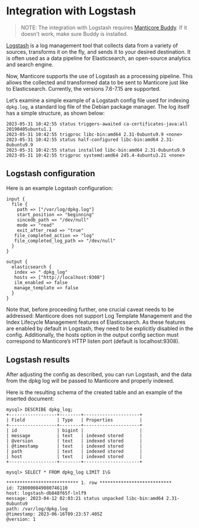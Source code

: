 # Integration with Logstash

> NOTE: The integration with Logstash requires [Manticore Buddy](../Installation/Manticore_Buddy.md). If it doesn't work, make sure Buddy is installed.

[Logstash](https://www.elastic.co/logstash) is a log management tool that collects data from a variety of sources, transforms it on the fly, and sends it to your desired destination. It is often used as a data pipeline for Elasticsearch, an open-source analytics and search engine.

Now, Manticore supports the use of Logstash as a processing pipeline. This allows the collected and transformed data to be sent to Manticore just like to Elasticsearch. Currently, the versions 7.6-7.15  are supported.  

Let’s examine a simple example of a Logstash config file used for indexing `dpkg.log`, a standard log file of the Debian package manager. The log itself has a simple structure, as shown below:

```
2023-05-31 10:42:55 status triggers-awaited ca-certificates-java:all 20190405ubuntu1.1
2023-05-31 10:42:55 trigproc libc-bin:amd64 2.31-0ubuntu9.9 <none>
2023-05-31 10:42:55 status half-configured libc-bin:amd64 2.31-0ubuntu9.9
2023-05-31 10:42:55 status installed libc-bin:amd64 2.31-0ubuntu9.9
2023-05-31 10:42:55 trigproc systemd:amd64 245.4-4ubuntu3.21 <none>
```

## Logstash configuration

Here is an example Logstash configuration:

```
input {
  file {
    path => ["/var/log/dpkg.log"]
    start_position => "beginning"
    sincedb_path => "/dev/null"
    mode => "read"
    exit_after_read => "true"
   file_completed_action => "log"
   file_completed_log_path => "/dev/null"
  }
}

output {
  elasticsearch {
   index => " dpkg_log"
   hosts => ["http://localhost:9308"]
   ilm_enabled => false
   manage_template => false
  }
}
```

Note that, before proceeding further, one crucial caveat needs to be addressed: Manticore does not support Log Template Management and the Index Lifecycle Management features of Elasticsearch. As these features are enabled by default in Logstash, they need to be explicitly disabled in the config. Additionally, the hosts option in the output config section must correspond to Manticore’s HTTP listen port (default is localhost:9308).

## Logstash results

After adjusting the config as described, you can run Logstash, and the data from the dpkg log will be passed to Manticore and properly indexed.

Here is the resulting schema of the created table and an example of the inserted document:

```
mysql> DESCRIBE dpkg_log;
+------------------+--------+---------------------+
| Field            | Type   | Properties          |
+------------------+--------+---------------------+
| id               | bigint |                     |
| message          | text   | indexed stored      |
| @version         | text   | indexed stored      |
| @timestamp       | text   | indexed stored      |
| path             | text   | indexed stored      |
| host             | text   | indexed stored      |
+------------------+--------+---------------------+
```

```
mysql> SELECT * FROM dpkg_log LIMIT 1\G

*************************** 1. row ***************************
id: 7280000849080746110
host: logstash-db848f65f-lnlf9
message: 2023-04-12 02:03:21 status unpacked libc-bin:amd64 2.31-0ubuntu9
path: /var/log/dpkg.log
@timestamp: 2023-06-16T09:23:57.405Z
@version: 1
```
